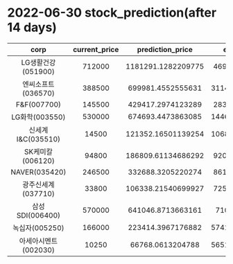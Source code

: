 # 2022-06-30 stock_prediction(after 14 days)

|   corp   |   current_price   |   prediction_price   |   expected_profit   |
|:--------:|:-----------------:|:--------------------:|:-------------------:|
|LG생활건강(051900)|712000|1181291.1282209775|469291.1282209775|
|엔씨소프트(036570)|388500|699981.4552555631|311481.45525556314|
|F&F(007700)|145500|429417.2974123289|283917.2974123289|
|LG화학(003550)|530000|674693.4473863085|144693.44738630846|
|신세계 I&C(035510)|14500|121352.16501139254|106852.16501139254|
|SK케미칼(006120)|94800|186809.61134686292|92009.61134686292|
|NAVER(035420)|246500|332688.3205220274|86188.32052202738|
|광주신세계(037710)|33800|106338.21540699927|72538.21540699927|
|삼성SDI(006400)|570000|641046.8713663161|71046.8713663161|
|녹십자(005250)|166000|223414.3967176882|57414.396717688214|
|아세아시멘트(002030)|10250|66768.0613204788|56518.061320478795|
